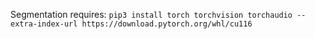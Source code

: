 Segmentation requires: ```pip3 install torch torchvision torchaudio --extra-index-url https://download.pytorch.org/whl/cu116```
